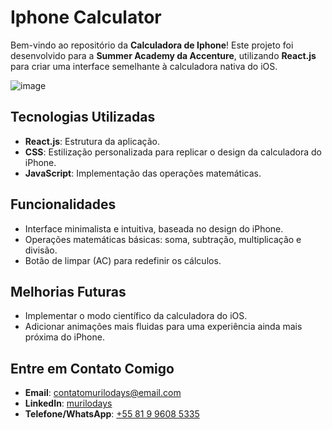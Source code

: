 # Iphone Calculator

Bem-vindo ao repositório da **Calculadora de Iphone**! Este projeto foi desenvolvido para a **Summer Academy da Accenture**, utilizando **React.js** para criar uma interface semelhante à calculadora nativa do iOS.

![image](https://github.com/user-attachments/assets/367d40ab-bf0f-4ef2-98f3-18e99bd1a6e1)

## Tecnologias Utilizadas

- **React.js**: Estrutura da aplicação.
- **CSS**: Estilização personalizada para replicar o design da calculadora do iPhone.
- **JavaScript**: Implementação das operações matemáticas.

## Funcionalidades

- Interface minimalista e intuitiva, baseada no design do iPhone.
- Operações matemáticas básicas: soma, subtração, multiplicação e divisão.
- Botão de limpar (AC) para redefinir os cálculos.

## Melhorias Futuras

- Implementar o modo científico da calculadora do iOS.
- Adicionar animações mais fluidas para uma experiência ainda mais próxima do iPhone.

## Entre em Contato Comigo

- **Email**: contatomurilodays@email.com  
- **LinkedIn**: <a href="https://www.linkedin.com/in/murilodays/"> murilodays </a>
- **Telefone/WhatsApp**: <a href="https://wa.me/message/ONXRU2RSDSNEE1"> +55 81 9 9608 5335 </a>

